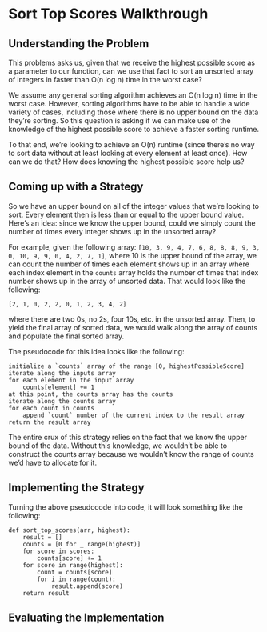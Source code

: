 # Sort Top Scores Walkthrough

## Understanding the Problem

This problems asks us, given that we receive the highest possible score as a parameter to our function, can we use that fact to sort an unsorted array of integers in faster than O(n log n) time in the worst case?

We assume any general sorting algorithm achieves an O(n log n) time in the worst case. However, sorting algorithms have to be able to handle a wide variety of cases, including those where there is no upper bound on the data they’re sorting. So this question is asking if we can make use of the knowledge of the highest possible score to achieve a faster sorting runtime.

To that end, we’re looking to achieve an O(n) runtime (since there’s no way to sort data without at least looking at every element at least once). How can we do that? How does knowing the highest possible score help us?

## Coming up with a Strategy

So we have an upper bound on all of the integer values that we’re looking to sort. Every element then is less than or equal to the upper bound value. Here’s an idea: since we know the upper bound, could we simply count the number of times every integer shows up in the unsorted array?

For example, given the following array: `[10, 3, 9, 4, 7, 6, 8, 8, 8, 9, 3, 0, 10, 9, 9, 0, 4, 2, 7, 1]`, where 10 is the upper bound of the array, we can count the number of times each element shows up in an array where each index element in the `counts` array holds the number of times that index number shows up in the array of unsorted data. That would look like the following:

    [2, 1, 0, 2, 2, 0, 1, 2, 3, 4, 2]

where there are two 0s, no 2s, four 10s, etc. in the unsorted array. Then, to yield the final array of sorted data, we would walk along the array of counts and populate the final sorted array.

The pseudocode for this idea looks like the following:

    initialize a `counts` array of the range [0, highestPossibleScore]
    iterate along the inputs array
    for each element in the input array
        counts[element] += 1
    at this point, the counts array has the counts
    iterate along the counts array
    for each count in counts
        append `count` number of the current index to the result array
    return the result array

The entire crux of this strategy relies on the fact that we know the upper bound of the data. Without this knowledge, we wouldn’t be able to construct the counts array because we wouldn’t know the range of counts we’d have to allocate for it.

## Implementing the Strategy

Turning the above pseudocode into code, it will look something like the following:

    def sort_top_scores(arr, highest):
        result = []
        counts = [0 for _ range(highest)]
        for score in scores:
            counts[score] += 1
        for score in range(highest):
            count = counts[score]
            for i in range(count):
                result.append(score)
        return result

## Evaluating the Implementation
